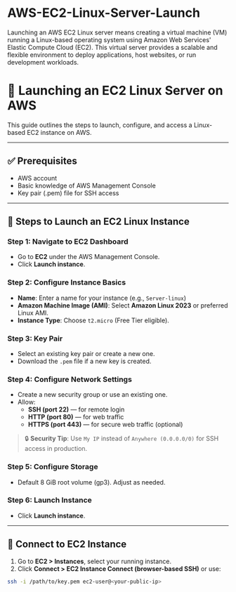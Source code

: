 # AWS-EC2-Linux-Server-Launch
Launching an AWS EC2 Linux server means creating a virtual machine (VM) running a Linux-based operating system using Amazon Web Services' Elastic Compute Cloud (EC2). This virtual server provides a scalable and flexible environment to deploy applications, host websites, or run development workloads.  

# 🚀 Launching an EC2 Linux Server on AWS

This guide outlines the steps to launch, configure, and access a Linux-based EC2 instance on AWS.

---

## ✅ Prerequisites

- AWS account
- Basic knowledge of AWS Management Console
- Key pair (.pem) file for SSH access

---

## 📌 Steps to Launch an EC2 Linux Instance

### Step 1: Navigate to EC2 Dashboard
- Go to **EC2** under the AWS Management Console.
- Click **Launch instance**.

### Step 2: Configure Instance Basics
- **Name**: Enter a name for your instance (e.g., `Server-linux`)
- **Amazon Machine Image (AMI)**: Select **Amazon Linux 2023** or preferred Linux AMI.
- **Instance Type**: Choose `t2.micro` (Free Tier eligible).

### Step 3: Key Pair
- Select an existing key pair or create a new one.
- Download the `.pem` file if a new key is created.

### Step 4: Configure Network Settings
- Create a new security group or use an existing one.
- Allow:
  - **SSH (port 22)** — for remote login
  - **HTTP (port 80)** — for web traffic
  - **HTTPS (port 443)** — for secure web traffic (optional)

> 🔒 **Security Tip**: Use `My IP` instead of `Anywhere (0.0.0.0/0)` for SSH access in production.

### Step 5: Configure Storage
- Default 8 GiB root volume (gp3). Adjust as needed.

### Step 6: Launch Instance
- Click **Launch instance**.

---

## 🔗 Connect to EC2 Instance

1. Go to **EC2 > Instances**, select your running instance.
2. Click **Connect > EC2 Instance Connect (browser-based SSH)** or use:

```bash
ssh -i /path/to/key.pem ec2-user@<your-public-ip>

